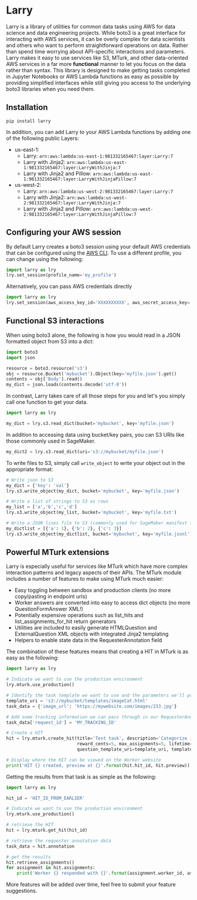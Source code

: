 # Larry
Larry is a library of utilities for common data tasks using AWS for data science and data engineering projects. 
While boto3 is a great interface for interacting with AWS services, it can be overly complex for data scientists and 
others who want to perform straightforward operations on data. Rather than spend time
worrying about API-specific interactions and parameters. Larry makes it easy to use services like S3, MTurk, 
and other data-oriented AWS services in a far more **functional** manner to let you focus on the data rather than 
syntax. This library is designed to make getting tasks completed in Jupyter Notebooks or AWS Lambda functions as 
easy as possible by providing simplified interfaces while still giving you access to the underlying boto3 libraries
when you need them.

## Installation
```
pip install larry
```
In addition, you can add Larry to your AWS Lambda functions by adding one of the following public Layers:
* us-east-1:
    * Larry: `arn:aws:lambda:us-east-1:981332165467:layer:Larry:7`
    * Larry with Jinja2: `arn:aws:lambda:us-east-1:981332165467:layer:LarryWithJinja:7`
    * Larry with Jinja2 and Pillow: `arn:aws:lambda:us-east-1:981332165467:layer:LarryWithJinjaPillow:7`
* us-west-2:
    * Larry: `arn:aws:lambda:us-west-2:981332165467:layer:Larry:7`
    * Larry with Jinja2: `arn:aws:lambda:us-west-2:981332165467:layer:LarryWithJinja:7`
    * Larry with Jinja2 and Pillow: `arn:aws:lambda:us-west-2:981332165467:layer:LarryWithJinjaPillow:7`

## Configuring your AWS session
By default Larry creates a boto3 session using your default AWS credentials that can be configured using the 
[AWS CLI](https://aws.amazon.com/cli/). To use a different profile, you can change using the following:
```python
import larry as lry
lry.set_session(profile_name='my_profile')
```
Alternatively, you can pass AWS credentials directly
```python
import larry as lry
lry.set_session(aws_access_key_id='XXXXXXXXXX', aws_secret_access_key='XXXXXXXXXXXXX')
```

## Functional S3 interactions
When using boto3 alone, the following is how you would read in a JSON formatted object from S3 into a dict:
```python
import boto3
import json

resource = boto3.resource('s3')
obj = resource.Bucket('mybucket').Object(key='myfile.json').get()
contents = obj['Body'].read()
my_dict = json.loads(contents.decode('utf-8'))
```

In contrast, Larry takes care of all those steps for you and let's you simply call one function to get your data.
```python
import larry as lry

my_dict = lry.s3.read_dict(bucket='mybucket', key='myfile.json')
```
In addition to accessing data using bucket/key pairs, you can S3 URIs like those commonly used in SageMaker.
```python
my_dict2 = lry.s3.read_dict(uri='s3://mybucket/myfile.json')
```

To write files to S3, simply call `write_object` to write your object out in the appropriate format:
```python
# Write json to S3
my_dict = {'key': 'val'}
lry.s3.write_object(my_dict, bucket='mybucket', key='myfile.json')

# Write a list of strings to S3 as rows
my_list = ['a','b','c','d']
lry.s3.write_object(my_list, bucket='mybucket', key='myfile.txt')

# Write a JSON lines file to S3 (commonly used for SageMaker manifest files)
my_dictlist = [{'a': 1}, {'b': 2}, {'c': 3}]
lry.s3.write_object(my_dictlist, bucket='mybucket', key='myfile.jsonl')
```

## Powerful MTurk extensions
Larry is especially useful for services like MTurk which have more complex interaction patterns and legacy aspects
of their APIs. The MTurk module includes a number of features to make using MTurk much easier:
* Easy toggling between sandbox and production clients (no more copy/pasting in endpoint urls)
* Worker answers are converted into easy to access dict objects (no more QuestionFormAnswer XML!)
* Potentially expensive operations such as list_hits and list_assignments_for_hit return generators
* Utilities are included to easily generate HTMLQuestion and ExternalQuestion XML objects with integrated Jinja2 templating
* Helpers to enable state data in the RequesterAnnotation field

The combination of these features means that creating a HIT in MTurk is as easy as the following:
```python
import larry as lry

# Indicate we want to use the production environment
lry.mturk.use_production()

# Identify the task template we want to use and the parameters we'll populate in the template
template_uri = 's3://mybucket/templates/imageCat.html'
task_data = {'image_url': 'https://mywebsite.com/images/233.jpg'}

# Add some tracking information we can pass through in our RequesterAnnotation
task_data['request_id'] = 'MY_TRACKING_ID'

# Create a HIT
hit = lry.mturk.create_hit(title='Test task', description='Categorize images', 
                           reward_cents=5, max_assignments=5, lifetime=86400, assignment_duration=600, 
                           question_template_uri=template_uri, template_context=task_data, annotation=task_data)

# Display where the HIT can be viewed on the Worker website
print('HIT {} created, preview at {}'.format(hit.hit_id, hit.preview))
```
Getting the results from that task is as simple as the following:
```python
import larry as lry

hit_id = 'HIT_ID_FROM_EARLIER'

# Indicate we want to use the production environment
lry.mturk.use_production()

# retrieve the HIT
hit = lry.mturk.get_hit(hit_id)

# retrieve the requester annotation data
task_data = hit.annotation

# get the results
hit.retrieve_assignments()
for assignment in hit.assignments:
    print('Worker {} responded with {}'.format(assignment.worker_id, assignment.answer['category']))
```

More features will be added over time, feel free to submit your feature suggestions.
